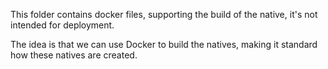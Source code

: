 This folder contains docker files, supporting the build of the native, it's not intended for deployment.

The idea is that we can use Docker to build the natives, making it standard how these natives are created.
